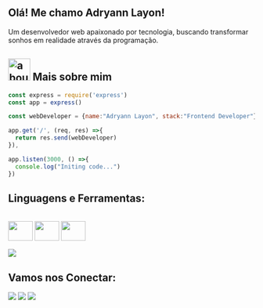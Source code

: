 ## Olá! Me chamo Adryann Layon!
Um desenvolvedor web apaixonado por tecnologia, buscando transformar sonhos em realidade através da programação.

## <img width="45" alt="about" src="https://raw.github.com/elizarov/elizarov/master/about.png"> Mais sobre mim

```javascript
const express = require('express')
const app = express()

const webDeveloper = {name:"Adryann Layon", stack:"Frontend Developer"}

app.get('/', (req, res) =>{
  return res.send(webDeveloper)
}),

app.listen(3000, () =>{
  console.log("Initing code...")
})

```

  ## **Linguagens e Ferramentas:**
  
  <div style="display: inline_block"><br>
  <img src="https://cdn.jsdelivr.net/gh/devicons/devicon/icons/html5/html5-plain.svg" width="50" height="40" align="center"/>
  <img src="https://cdn.jsdelivr.net/gh/devicons/devicon/icons/css3/css3-plain.svg" width="50" height="40" align="center"/>
  <img src="https://cdn.jsdelivr.net/gh/devicons/devicon/icons/javascript/javascript-plain.svg" width="50" height="40" align="center"/>

</div><br>
  <a href="https://github.com/Gurupreet">
  <img align="center" src="https://github-readme-stats.vercel.app/api/top-langs/?username=Layonzera&theme=dracula&hide_langs_below=1" />
</a>

## **Vamos nos Conectar:**

<p align="left">
  <a target="_blank" href="https://www.linkedin.com/in/adryann-layon-ab789b1b9/" alt="Linkedin">
  <img src="https://img.shields.io/badge/-LinkedIn-%230077B5?style=for-the-badge&logo=linkedin&logoColor=white" target="_blank"></a> 

  <a target="_blank" href="https://www.instagram.com/layonzera/" alt="Instagram">
  <img src="https://img.shields.io/badge/-Instagram-%23E4405F?style=for-the-badge&logo=instagram&logoColor=white" target="_blank"></a>
 
  <a target="_blank" href="mailto:adryann.layon7@gmail.com" alt="gmail">
  <img src="https://img.shields.io/badge/-Gmail-db3d3d?style=for-the-badge&logo=gmail&logoColor=white"</a>
</p>
<br>
